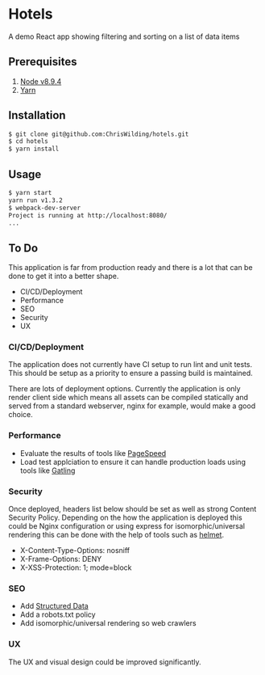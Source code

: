 # Hotels

A demo React app showing filtering and sorting on a list of data items

## Prerequisites

1. [Node v8.9.4](https://nodejs.org/en/download/)
1. [Yarn](https://yarnpkg.com/en/docs/install)

## Installation

```sh
$ git clone git@github.com:ChrisWilding/hotels.git
$ cd hotels
$ yarn install

```

## Usage

```sh
$ yarn start
yarn run v1.3.2
$ webpack-dev-server
Project is running at http://localhost:8080/
...
```

## To Do

This application is far from production ready and there is a lot that can be
done to get it into a better shape.

* CI/CD/Deployment
* Performance
* SEO
* Security
* UX


### CI/CD/Deployment

The application does not currently have CI setup to run lint and unit tests.
This should be setup as a priority to ensure a passing build  is maintained.

There are lots of deployment options. Currently the application is only render
client side which means all assets can be compiled statically and served from a
standard webserver, nginx for example, would make a good choice.


### Performance

* Evaluate the results of tools like [PageSpeed](https://developers.google.com/speed/?hl=en-US&utm_source=PSI&utm_medium=incoming-link&utm_campaign=PSI)
* Load test applciation to ensure it can handle production loads using tools like [Gatling](https://gatling.io/)


### Security

Once deployed, headers list below should be set as well as strong Content
Security Policy. Depending on the how the application is deployed this could be
Nginx configuration or using express for isomorphic/universal rendering this
can be done with the help of tools such as
[helmet](https://github.com/helmetjs/helmet).

* X-Content-Type-Options: nosniff
* X-Frame-Options: DENY
* X-XSS-Protection: 1; mode=block


### SEO

* Add [Structured Data](https://developers.google.com/search/docs/guides/intro-structured-data)
* Add a robots.txt policy
* Add isomorphic/universal rendering so web crawlers


### UX

The UX and visual design could be improved significantly.
